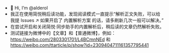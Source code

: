 - 👋 Hi, I’m @alderol
- 我正在使用简悦稍后读功能，发现阅读模式一直提示“解析正文失败，可以给我提 Issues ↗ 如果开启了 内置解析方案 的话，请多刷新几次一般可以解决。”
- 在尝试开启和关闭简悦·同步助手的内置解析后，稍后读的文章仍然解析失败。
- 测试链接为微博中的【文章】和【普通微博】，例如：https://weibo.com/2803301701/L4BCmnNEd 和 https://weibo.com/ttarticle/p/show?id=2309404711161357795441


<!---
alderol/alderol is a ✨ special ✨ repository because its `README.md` (this file) appears on your GitHub profile.
You can click the Preview link to take a look at your changes.
--->
